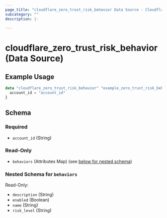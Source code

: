 ```yaml
---
page_title: "cloudflare_zero_trust_risk_behavior Data Source - Cloudflare"
subcategory: ""
description: |-
  
---
```


# cloudflare_zero_trust_risk_behavior (Data Source)



## Example Usage

```terraform
data "cloudflare_zero_trust_risk_behavior" "example_zero_trust_risk_behavior" {
  account_id = "account_id"
}
```

<!-- schema generated by tfplugindocs -->
## Schema

### Required

- `account_id` (String)

### Read-Only

- `behaviors` (Attributes Map) (see [below for nested schema](#nestedatt--behaviors))

<a id="nestedatt--behaviors"></a>
### Nested Schema for `behaviors`

Read-Only:

- `description` (String)
- `enabled` (Boolean)
- `name` (String)
- `risk_level` (String)


